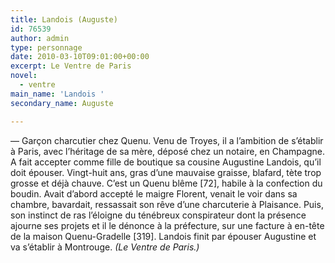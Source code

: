 ```yaml
---
title: Landois (Auguste)
id: 76539
author: admin
type: personnage
date: 2010-03-10T09:01:00+00:00
excerpt: Le Ventre de Paris
novel:
  - ventre
main_name: 'Landois '
secondary_name: Auguste

---
```

— Garçon charcutier chez Quenu. Venu de Troyes, il a l&rsquo;ambition de s&rsquo;établir à Paris, avec l&rsquo;héritage de sa mère, déposé chez un notaire, en Champagne. A fait accepter comme fille de boutique sa cousine Augustine Landois, qu&rsquo;il doit épouser. Vingt-huit ans, gras d&rsquo;une mauvaise graisse, blafard, tète trop grosse et déjà chauve. C&rsquo;est un Quenu blême [72], habile à la confection du boudin. Avait d&rsquo;abord accepté le maigre Florent, venait le voir dans sa chambre, bavardait, ressassait son rêve d&rsquo;une charcuterie à Plaisance. Puis, son instinct de ras l&rsquo;éloigne du ténébreux conspirateur dont la présence ajourne ses projets et il le dénonce à la préfecture, sur une facture à en-tête de la maison Quenu-Gradelle [319]. Landois finit par épouser Augustine et va s&rsquo;établir à Montrouge. _(Le Ventre de Paris.)_